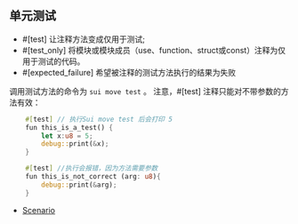 ## 单元测试
- #[test] 让注释方法变成仅用于测试;
- #[test_only] 将模块或模块成员（use、function、struct或const）注释为仅用于测试的代码。
- #[expected_failure] 希望被注释的测试方法执行的结果为失败

调用测试方法的命令为 `sui move test` 。 注意，#[test] 注释只能对不带参数的方法有效：


```rust
    #[test] // 执行Sui move test 后会打印 5
    fun this_is_a_test() {
        let x:u8 = 5;
        debug::print(&x);
    }

    #[test] //执行会报错，因为方法需要参数
    fun this_is_not_correct (arg: u8){
        debug::print(&arg);
    } 
```

 - [Scenario](https://learnblockchain.cn/article/8066)